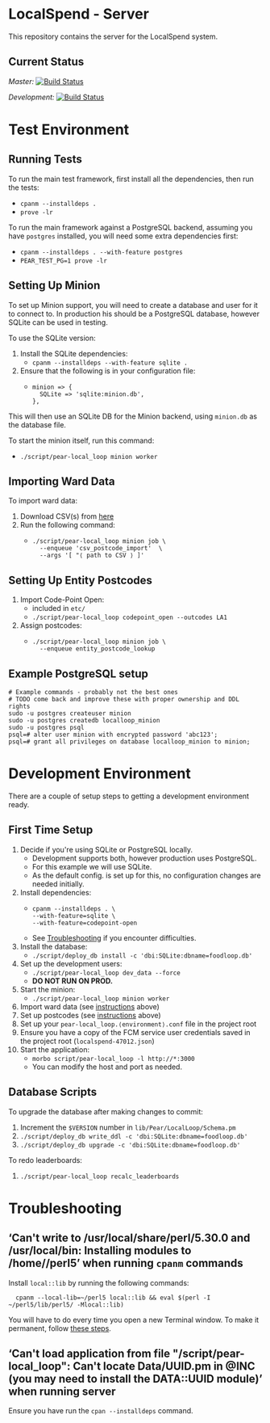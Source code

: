 # LocalSpend - Server

This repository contains the server for the LocalSpend system.

## Current Status

*Master:* [![Build Status](https://travis-ci.org/Pear-Trading/Foodloop-Server.svg?branch=master)](https://travis-ci.org/Pear-Trading/Foodloop-Server)

*Development:* [![Build Status](https://travis-ci.org/Pear-Trading/Foodloop-Server.svg?branch=development)](https://travis-ci.org/Pear-Trading/Foodloop-Server)

# Test Environment

## Running Tests

To run the main test framework, first install all the dependencies, then run 
the tests:

- `cpanm --installdeps .`
- `prove -lr`

To run the main framework against a PostgreSQL backend, assuming you have 
`postgres` installed, you will need some extra dependencies first:

- `cpanm --installdeps . --with-feature postgres`
- `PEAR_TEST_PG=1 prove -lr`

## Setting Up Minion

To set up Minion support, you will need to create a database and user for
it to connect to.
In production his should be a PostgreSQL database, however SQLite can be used 
in testing.

To use the SQLite version:

1. Install the SQLite dependencies:
    - `cpanm --installdeps --with-feature sqlite .`
2. Ensure that the following is in your configuration file:
    - ```
      minion => {
        SQLite => 'sqlite:minion.db',
      },
      ```

This will then use an SQLite DB for the Minion backend, using `minion.db` as
the database file.

To start the minion itself, run this command:
- `./script/pear-local_loop minion worker`

## Importing Ward Data

To import ward data:

1. Download CSV(s) from [here](https://www.doogal.co.uk/PostcodeDownloads.php)
1. Run the following command:
    - ```shell script
      ./script/pear-local_loop minion job \
        --enqueue 'csv_postcode_import'  \
        --args '[ "⟨ path to CSV ⟩ ]'
      ```

## Setting Up Entity Postcodes

1. Import Code-Point Open:
    - included in `etc/`
    - `./script/pear-local_loop codepoint_open --outcodes LA1`
1. Assign postcodes:
    - ```shell script
      ./script/pear-local_loop minion job \
        --enqueue entity_postcode_lookup
      ```

## Example PostgreSQL setup

```
# Example commands - probably not the best ones
# TODO come back and improve these with proper ownership and DDL rights
sudo -u postgres createuser minion
sudo -u postgres createdb localloop_minion
sudo -u postgres psql
psql=# alter user minion with encrypted password 'abc123';
psql=# grant all privileges on database localloop_minion to minion;
```

# Development Environment

There are a couple of setup steps to getting a development environment ready.

## First Time Setup

1. Decide if you're using SQLite or PostgreSQL locally.
    - Development supports both, however production uses PostgreSQL. 
    - For this example we will use SQLite.
    - As the default config. is set up for this, no configuration changes are
needed initially.
1. Install dependencies:
    - ```shell script
      cpanm --installdeps . \
      --with-feature=sqlite \
      --with-feature=codepoint-open
      ```
    - See [Troubleshooting](#troubleshooting) if you encounter difficulties.
1. Install the database:
    - `./script/deploy_db install -c 'dbi:SQLite:dbname=foodloop.db'`
1. Set up the development users:
    - `./script/pear-local_loop dev_data --force`
    - **DO NOT RUN ON PROD.**
1. Start the minion:
    - `./script/pear-local_loop minion worker`
1. Import ward data (see [instructions](#importing-ward-data) above)
1. Set up postcodes (see [instructions](#setting-up-entity-postcodes) above)
1. Set up your `pear-local_loop.⟨environment⟩.conf` file in the project root
1. Ensure you have a copy of the FCM service user credentials saved in the project root (`localspend-47012.json`)
1. Start the application:
    - `morbo script/pear-local_loop -l http://*:3000`
    - You can modify the host and port as needed.

## Database Scripts

To upgrade the database after making changes to commit:

1. Increment the `$VERSION` number in `lib/Pear/LocalLoop/Schema.pm`
1. `./script/deploy_db write_ddl -c 'dbi:SQLite:dbname=foodloop.db'`
1. `./script/deploy_db upgrade -c 'dbi:SQLite:dbname=foodloop.db'`

To redo leaderboards:

1. `./script/pear-local_loop recalc_leaderboards`

# Troubleshooting

## ‘Can't write to /usr/local/share/perl/5.30.0 and /usr/local/bin: Installing modules to /home/<username>/perl5’ when running `cpanm` commands

Install `local::lib` by running the following commands:

```
  cpanm --local-lib=~/perl5 local::lib && eval $(perl -I ~/perl5/lib/perl5/ -Mlocal::lib)
```

You will have to do every time you open a new Terminal window.
To make it permanent, follow [these steps](https://www.cpan.org/modules/by-module/lib/local-lib-2.000018.readme).

## ‘Can't load application from file "<path-to-repo>/script/pear-local_loop": Can't locate Data/UUID.pm in @INC (you may need to install the DATA::UUID module)’ when running server

Ensure you have run the `cpan --installdeps` command.
